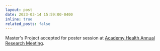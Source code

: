 ```yaml
---
layout: post
date: 2023-03-14 15:59:00-0400
inline: true
related_posts: false
---
```


Master's Project accepted for poster session at [Academy Health Annual Research Meeting](https://academyhealth.org/page/2023-arm-registration).
